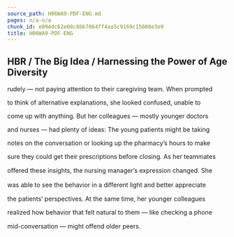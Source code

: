 ```yaml
---
source_path: H06WA9-PDF-ENG.md
pages: n/a-n/a
chunk_id: e094dc62e08c8bb7064ff4aa5c9169c15008e3e9
title: H06WA9-PDF-ENG
---
```

## HBR / The Big Idea / Harnessing the Power of Age Diversity

rudely — not paying attention to their caregiving team. When prompted

to think of alternative explanations, she looked confused, unable to

come up with anything. But her colleagues — mostly younger doctors

and nurses — had plenty of ideas: The young patients might be taking

notes on the conversation or looking up the pharmacy’s hours to make

sure they could get their prescriptions before closing. As her teammates

oﬀered these insights, the nursing manager’s expression changed. She

was able to see the behavior in a diﬀerent light and better appreciate

the patients’ perspectives. At the same time, her younger colleagues

realized how behavior that felt natural to them — like checking a phone

mid-conversation — might oﬀend older peers.

